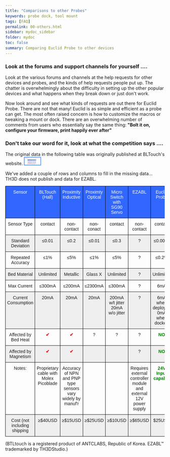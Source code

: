 ```yaml
---
title: "Comparisons to other Probes"
keywords: probe dock, tool mount
tags: [FAQ]
permalink: 00-others.html
sidebar: mydoc_sidebar
folder: mydoc
toc: false
summary: Comparing Euclid Probe to other devices
---
```


### Look at the forums and support channels for yourself ....
Look at the various forums and channels at the help requests for other devices and probes, and the kinds of help requests people put up. The chatter is overwhelmingly about the difficulty in setting up the other popular devices and what happens when they break down or just don't work.  

Now look around and see what kinds of requests are out there for Euclid Probe. There are not that many! Euclid is as simple and efficient as a probe can get. The most often raised concern is how to customize the macros or tweaking a mount or dock. There are an overwhelming number of comments from users who essentially say the same thing:<b> "Bolt it on, configure your firmware, print happily ever after"</b>  

### Don't take our word for it, look at what the competition says .... 
The original data in the following table was originally published at BLTouch's website.
  <a href="images\00-BLTouch.png" data-lity>
    <img src="images\00-BLTouch.png" style="width:50px; border:2px solid CornflowerBlue"></a>  

 We've added a couple of rows and columns to fill in the missing data...  
 TH3D does not publish and data for EZABL. 

<div style="width:100%;text-align:center;">
<style type="text/css">
.tg  {border-collapse:collapse;border-spacing:0;}
.tg td{border-color:black;border-style:solid;border-width:1px;font-family:Arial, sans-serif;font-size:14px;
  overflow:hidden;padding:10px 5px;word-break:normal;}
.tg th{border-color:black;border-style:solid;border-width:1px;font-family:Arial, sans-serif;font-size:14px;
  font-weight:normal;overflow:hidden;padding:10px 5px;word-break:normal;}
.tg .tg-vfn0{background-color:#efefef;border-color:#000000;text-align:center;vertical-align:top}
.tg .tg-g5f9{background-color:#3166ff;border-color:#000000;color:#ffffff;text-align:center;vertical-align:top}
.tg .tg-73oq{border-color:#000000;text-align:center;vertical-align:top}
</style>
<table class="tg">
<thead>
  <tr>
    <th class="tg-g5f9">Sensor</th>
    <th class="tg-g5f9">BLTouch<br> (Hall)</th>
    <th class="tg-g5f9">Proximity<br>Inductive</th>
    <th class="tg-g5f9">Proximty<br>Optical</th>
    <th class="tg-g5f9">Micro Switch<br> with SG90 Servo</th>
    <th class="tg-g5f9">EZABL</th>
    <th class="tg-g5f9">Euclid Probe</th>
  </tr>
</thead>
<tbody>
  <tr>
    <td class="tg-73oq">Sensor Type</td>
    <td class="tg-73oq">contact</td>
    <td class="tg-73oq">non-contact</td>
    <td class="tg-73oq">non-conact</td>
    <td class="tg-73oq">contact</td>
    <td class="tg-73oq">non-contact</td>
    <td class="tg-73oq">contact</td>    
  </tr>
  <tr>
    <td class="tg-vfn0">Standard Deviation</td>
    <td class="tg-vfn0">&le;0.01</td>
    <td class="tg-vfn0">&le;0.2</td>
    <td class="tg-vfn0">&le;0.01</td>
    <td class="tg-vfn0">&le;0.3</td>
    <td class="tg-vfn0">?</td>
    <td class="tg-vfn0">&le;0.0015</td>
  </tr>
  <tr>
    <td class="tg-73oq">Repeated Accuracy</td>
    <td class="tg-73oq">&le;1%</td>
    <td class="tg-73oq">&le;5%</td>
    <td class="tg-73oq">&le;1%</td>
    <td class="tg-73oq">&le;5%</td>
    <td class="tg-73oq">?</td>
    <td class="tg-73oq">&le;0.2%</td>
  </tr>
  <tr>
    <td class="tg-vfn0">Bed Material</td>
    <td class="tg-vfn0">Unlimited</td>
    <td class="tg-vfn0">Metallic</td>
    <td class="tg-vfn0">Glass X</td>
    <td class="tg-vfn0">Unlimited</td>
    <td class="tg-vfn0">?</td>
    <td class="tg-vfn0">Unlimited</td>
  </tr>
  <tr>
    <td class="tg-73oq">Max Current</td>
    <td class="tg-73oq">&le;300mA</td>
    <td class="tg-73oq">&le;200mA</td>
    <td class="tg-73oq">&le;2300mA</td>
    <td class="tg-73oq">&le;300mA</td>
    <td class="tg-73oq">?</td>
    <td class="tg-73oq">6mA</td>
  </tr>
  <tr>
    <td class="tg-vfn0">Current Consumption</td>
    <td class="tg-vfn0">20mA</td>
    <td class="tg-vfn0">20mA</td>
    <td class="tg-vfn0">20mA</td>
    <td class="tg-vfn0">200mA w/t jitter<br>20mA w/o jitter</td>
    <td class="tg-vfn0">?</td>
    <td class="tg-vfn0">6mA when deployed<br>0mA when docked</td>
  </tr>
  <tr>
    <td class="tg-73oq">Affected by Bed Heat</td>
    <td class="tg-73oq"><b><span style="color:red">&#10004;</span></b></td>
    <td class="tg-73oq"><b><span style="color:red">&#10004;</span></b></td>
    <td class="tg-73oq">?</td>
    <td class="tg-73oq">?</td>
    <td class="tg-73oq">?</td>
    <td class="tg-73oq"><b><span style="color:green">NO</span></b></td>
  </tr>
   <tr>
    <td class="tg-vfn0">Affected by Magnetism</td>
    <td class="tg-vfn0"><b><span style="color:red"> &#10004;</span></b> </td>
    <td class="tg-vfn0"><b><span style="color:red">&#10004;</span></b> </td>
    <td class="tg-vfn0"></td>
    <td class="tg-vfn0"></td>
    <td class="tg-vfn0">?</td>
    <td class="tg-vfn0"><b><span style="color:green">NO</span></b></td>
  </tr>
  <tr>
    <td class="tg-73oq">Notes:</td>
    <td class="tg-73oq">Proprietary cable with Molex Picoblade</td>
    <td class="tg-73oq">Accuracy of NPN and PNP type sensors vary widely by manuf'r</td>
    <td class="tg-73oq"></td>
    <td class="tg-73oq"></td>
    <td class="tg-73oq">Requires external controller module and external 12V power supply</td>
    <td class="tg-73oq"><b><span style="color:green">24V Input capable</span></b></td>
  </tr>
     <tr>
    <td class="tg-vfn0">Cost (not including shipping</td>
    <td class="tg-vfn0">&ge;$40USD</td>
    <td class="tg-vfn0">&ge;$15USD</td>
    <td class="tg-vfn0">&ge;$25USD</td>
    <td class="tg-vfn0">&ge;$10USD</td>
    <td class="tg-vfn0">&ge;$65USD</td>
    <td class="tg-vfn0">$25USD</td>
  </tr>
</tbody>
</table>
</div>
(BTLtouch is a registered product of ANTCLABS, Republic of Korea. EZABL&#8482; trademarked by TH3DStudio.) 
